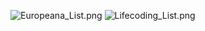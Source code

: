 ![Europeana_List.png]({{site.baseurl}}/media/Europeana_List.png)
![Lifecoding_List.png]({{site.baseurl}}/media/Lifecoding_List.png)
